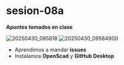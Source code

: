 # sesion-08a

**Apuntes tomados en clase**

![20250430_095818](https://github.com/user-attachments/assets/a58c61b1-c922-467f-a3ed-1a8e30c4d670)
![20250430_095849(0)](https://github.com/user-attachments/assets/a90691f2-ef79-43a9-8c8a-41b114bec380)

- Aprendimos a mandar **issues**
- Instalamos **OpenScad** y **GitHub Desktop**
